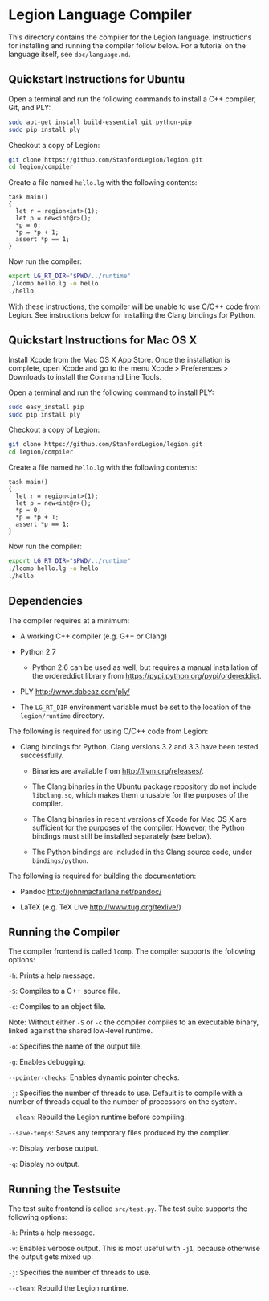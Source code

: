 # Legion Language Compiler

This directory contains the compiler for the Legion
language. Instructions for installing and running the compiler follow
below. For a tutorial on the language itself, see `doc/language.md`.

## Quickstart Instructions for Ubuntu

Open a terminal and run the following commands to install a C++
compiler, Git, and PLY:

```bash
sudo apt-get install build-essential git python-pip
sudo pip install ply
```

Checkout a copy of Legion:

```bash
git clone https://github.com/StanfordLegion/legion.git
cd legion/compiler
```

Create a file named `hello.lg` with the following contents:

``` {.legion #section1}
task main()
{
  let r = region<int>(1);
  let p = new<int@r>();
  *p = 0;
  *p = *p + 1;
  assert *p == 1;
}
```

Now run the compiler:

```bash
export LG_RT_DIR="$PWD/../runtime"
./lcomp hello.lg -o hello
./hello
```

With these instructions, the compiler will be unable to use C/C++ code
from Legion. See instructions below for installing the Clang bindings
for Python.

## Quickstart Instructions for Mac OS X

Install Xcode from the Mac OS X App Store. Once the installation is
complete, open Xcode and go to the menu Xcode > Preferences >
Downloads to install the Command Line Tools.

Open a terminal and run the following command to install PLY:

```bash
sudo easy_install pip
sudo pip install ply
```

Checkout a copy of Legion:

```bash
git clone https://github.com/StanfordLegion/legion.git
cd legion/compiler
```

Create a file named `hello.lg` with the following contents:

``` {.legion #section2}
task main()
{
  let r = region<int>(1);
  let p = new<int@r>();
  *p = 0;
  *p = *p + 1;
  assert *p == 1;
}
```

Now run the compiler:

```bash
export LG_RT_DIR="$PWD/../runtime"
./lcomp hello.lg -o hello
./hello
```

## Dependencies

The compiler requires at a minimum:

  * A working C++ compiler (e.g. G++ or Clang)

  * Python 2.7

      * Python 2.6 can be used as well, but requires a manual
        installation of the ordereddict library from
        <https://pypi.python.org/pypi/ordereddict>.

  * PLY <http://www.dabeaz.com/ply/>

  * The `LG_RT_DIR` environment variable must be set to the location
    of the `legion/runtime` directory.

The following is required for using C/C++ code from Legion:

  * Clang bindings for Python. Clang versions 3.2 and 3.3 have been
    tested successfully.

      * Binaries are available from <http://llvm.org/releases/>.

      * The Clang binaries in the Ubuntu package repository do not
        include `libclang.so`, which makes them unusable for the
        purposes of the compiler.

      * The Clang binaries in recent versions of Xcode for Mac OS X
        are sufficient for the purposes of the compiler. However, the
        Python bindings must still be installed separately (see
        below).

      * The Python bindings are included in the Clang source code,
        under `bindings/python`.

The following is required for building the documentation:

  * Pandoc <http://johnmacfarlane.net/pandoc/>

  * LaTeX (e.g. TeX Live <http://www.tug.org/texlive/>)

## Running the Compiler

The compiler frontend is called `lcomp`. The compiler supports the
following options:

`-h`: Prints a help message.

`-S`: Compiles to a C++ source file.

`-c`: Compiles to an object file.

Note: Without either `-S` or `-c` the compiler compiles to an
executable binary, linked against the shared low-level runtime.

`-o`: Specifies the name of the output file.

`-g`: Enables debugging.

`--pointer-checks`: Enables dynamic pointer checks.

`-j`: Specifies the number of threads to use. Default is to compile
with a number of threads equal to the number of processors on the
system.

`--clean`: Rebuild the Legion runtime before compiling.

`--save-temps`: Saves any temporary files produced by the compiler.

`-v`: Display verbose output.

`-q`: Display no output.

## Running the Testsuite

The test suite frontend is called `src/test.py`. The test suite
supports the following options:

`-h`: Prints a help message.

`-v`: Enables verbose output. This is most useful with `-j1`, because
otherwise the output gets mixed up.

`-j`: Specifies the number of threads to use.

`--clean`: Rebuild the Legion runtime.
